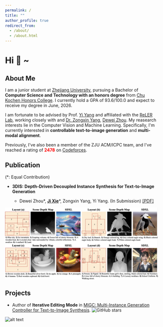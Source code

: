 ```yaml
---
permalink: /
title: ""
author_profile: true
redirect_from: 
  - /about/
  - /about.html
---
```


# Hi 👋 ~

About Me
-----
I am a junior student at [Zhejiang University](https://www.zju.edu.cn/english/), pursuing a Bachelor of **Computer Science and Technology with an honors degree** from [Chu Kochen Honors College](http://ckc.zju.edu.cn). I currently hold a GPA of 93.6/100.0 and expect to receive my degree in June, 2026.

I am fortunate to be advised by Prof. [Yi Yang](https://scholar.google.com.hk/citations?user=RMSuNFwAAAAJ&hl=zh-CN) and affiliated with the [ReLER Lab](https://reler.net/), working closely with and [Dr. Zongxin Yang](https://scholar.google.com.hk/citations?user=8IE0CfwAAAAJ&hl=zh-CN), [Dewei Zhou](https://scholar.google.com.hk/citations?user=4C_OwWMAAAAJ&hl=zh-CN&oi=ao). My reasearch interests lie in the Computer Vision and Machine Learning. Specifically, I'm currently interested in **controllable text-to-image generation** and **multi-modal alignment**.

Previously, I've also been a member of the ZJU ACM/ICPC team, and I've reached a rating of **<span style="color:red">2478</span>** on [Codeforces](https://codeforces.com/profile/epyset).

Publication
------

(*: Equal Contribution)

- **3DIS: Depth-Driven Decoupled Instance Synthesis for Text-to-Image Generation**

  - Dewei Zhou\*, **<u>Ji Xie</u>**\*, Zongxin Yang, Yi Yang.  (In Submission) [[PDF]](https://arxiv.org/abs/2410.12669) 

![alt text](3DIS.png)

Projects
------

- Author of **Iterative Editing Mode** in [MIGC: Multi-Instance Generation Controller for Text-to-Image Synthesis](https://github.com/limuloo/MIGC).  ![GitHub stars](https://img.shields.io/github/stars/limuloo/MIGC?style=social)


![alt text](migc.gif)
